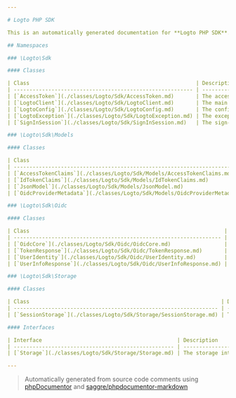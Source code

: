 ```yaml
---

# Logto PHP SDK

This is an automatically generated documentation for **Logto PHP SDK**.

## Namespaces

### \Logto\Sdk

#### Classes

| Class                                                     | Description                                                                                                                                  |
| --------------------------------------------------------- | -------------------------------------------------------------------------------------------------------------------------------------------- |
| [`AccessToken`](./classes/Logto/Sdk/AccessToken.md)       | The access token class for a resource.                                                                                                       |
| [`LogtoClient`](./classes/Logto/Sdk/LogtoClient.md)       | The main class of the Logto client. You should create an instance of this class<br />and use it to sign in, sign out, get access token, etc. |
| [`LogtoConfig`](./classes/Logto/Sdk/LogtoConfig.md)       | The configuration object for the Logto client.                                                                                               |
| [`LogtoException`](./classes/Logto/Sdk/LogtoException.md) | The exception class to identify the exceptions from the Logto client.                                                                        |
| [`SignInSession`](./classes/Logto/Sdk/SignInSession.md)   | The sign-in session that stores the information for the sign-in callback.                                                                    |

### \Logto\Sdk\Models

#### Classes

| Class                                                                        | Description                                                                           |
| ---------------------------------------------------------------------------- | ------------------------------------------------------------------------------------- |
| [`AccessTokenClaims`](./classes/Logto/Sdk/Models/AccessTokenClaims.md)       | The access token claims object.                                                       |
| [`IdTokenClaims`](./classes/Logto/Sdk/Models/IdTokenClaims.md)               | The ID token claims object.                                                           |
| [`JsonModel`](./classes/Logto/Sdk/Models/JsonModel.md)                       | A base model class that can be serialized to JSON with extra<br />properties support. |
| [`OidcProviderMetadata`](./classes/Logto/Sdk/Models/OidcProviderMetadata.md) | The OpenID Connect Discovery response object.                                         |

### \Logto\Sdk\Oidc

#### Classes

| Class                                                              | Description                                                                                                                                                                        |
| ------------------------------------------------------------------ | ---------------------------------------------------------------------------------------------------------------------------------------------------------------------------------- |
| [`OidcCore`](./classes/Logto/Sdk/Oidc/OidcCore.md)                 | The core OIDC functions for the Logto client. Provider-agonistic functions<br />are implemented as static methods, while other functions are implemented as<br />instance methods. |
| [`TokenResponse`](./classes/Logto/Sdk/Oidc/TokenResponse.md)       | The response model from the token endpoint.                                                                                                                                        |
| [`UserIdentity`](./classes/Logto/Sdk/Oidc/UserIdentity.md)         | The user identity model.                                                                                                                                                           |
| [`UserInfoResponse`](./classes/Logto/Sdk/Oidc/UserInfoResponse.md) | The response model from the user info endpoint.                                                                                                                                    |

### \Logto\Sdk\Storage

#### Classes

| Class                                                             | Description                                   |
| ----------------------------------------------------------------- | --------------------------------------------- |
| [`SessionStorage`](./classes/Logto/Sdk/Storage/SessionStorage.md) | The storage implementation using PHP session. |

#### Interfaces

| Interface                                           | Description                                                                                                                         |
| --------------------------------------------------- | ----------------------------------------------------------------------------------------------------------------------------------- |
| [`Storage`](./classes/Logto/Sdk/Storage/Storage.md) | The storage interface for the Logto client. Logto client will use this<br />interface to store and retrieve the logto session data. |

---
```


> Automatically generated from source code comments using [phpDocumentor](http://www.phpdoc.org/) and [saggre/phpdocumentor-markdown](https://github.com/Saggre/phpDocumentor-markdown)
